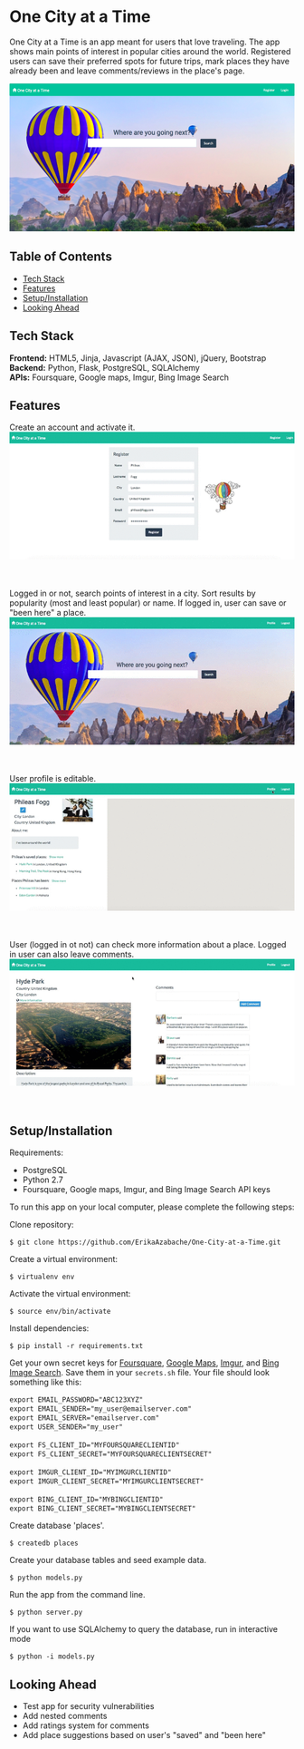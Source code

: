 # One City at a Time
One City at a Time is an app meant for users that love traveling. The app shows main points of interest in popular cities around the world. Registered users can save their preferred spots for future trips, mark places they have already been and leave comments/reviews in the place's page.

<img src="/static/images/_readme/OCAAT_homepage.png">

## Table of Contents

* [Tech Stack](#tech-stack)
* [Features](#features)
* [Setup/Installation](#installation)
* [Looking Ahead](#future)

## <a name="tech-stack"></a>Tech Stack

__Frontend:__ HTML5, Jinja, Javascript (AJAX, JSON), jQuery, Bootstrap <br/>
__Backend:__ Python, Flask, PostgreSQL, SQLAlchemy <br/>
__APIs:__ Foursquare, Google maps, Imgur, Bing Image Search <br/>

## <a name="features"></a>Features
Create an account and activate it.<br/>
<img src="/static/images/_readme/OCAAT_Registration.gif">
<br/><br/><br/>

Logged in or not, search points of interest in a city. Sort results by popularity (most and least popular) or name. If logged in, user can save or "been here" a place.<br/>
<img src="/static/images/_readme/OCAAT_Search.gif">
<br/><br/><br/>

User profile is editable.<br/>
<img src="/static/images/_readme/OCAAT_EditProfile.gif">
<br/><br/><br/>

User (logged in ot not) can check more information about a place. Logged in user can also leave comments.<br/>
<img src="/static/images/_readme/OCAAT_LeaveComments.gif">
<br/><br/><br/>

## <a name="installation"></a>Setup/Installation

Requirements:

- PostgreSQL
- Python 2.7
- Foursquare, Google maps, Imgur, and Bing Image Search API keys

To run this app on your local computer, please complete the following steps:

Clone repository:
```
$ git clone https://github.com/ErikaAzabache/One-City-at-a-Time.git
```
Create a virtual environment:
```
$ virtualenv env
```
Activate the virtual environment:
```
$ source env/bin/activate
```
Install dependencies:
```
$ pip install -r requirements.txt
```
Get your own secret keys for [Foursquare](https://developer.foursquare.com), [Google Maps](https://developers.google.com/maps/), [Imgur](https://api.imgur.com/oauth2), and [Bing Image Search](https://www.microsoft.com/cognitive-services/en-us/bing-image-search-api). Save them in your `secrets.sh` file. Your file should look something like this:
```
export EMAIL_PASSWORD="ABC123XYZ"
export EMAIL_SENDER="my_user@emailserver.com"
export EMAIL_SERVER="emailserver.com"
export USER_SENDER="my_user"

export FS_CLIENT_ID="MYFOURSQUARECLIENTID"
export FS_CLIENT_SECRET="MYFOURSQUARECLIENTSECRET"

export IMGUR_CLIENT_ID="MYIMGURCLIENTID"
export IMGUR_CLIENT_SECRET="MYIMGURCLIENTSECRET"

export BING_CLIENT_ID="MYBINGCLIENTID"
export BING_CLIENT_SECRET="MYBINGCLIENTSECRET"
```
Create database 'places'.
```
$ createdb places
```
Create your database tables and seed example data.
```
$ python models.py
```
Run the app from the command line.
```
$ python server.py
```
If you want to use SQLAlchemy to query the database, run in interactive mode
```
$ python -i models.py
```
## <a name="future"></a>Looking Ahead
* Test app for security vulnerabilities 
* Add nested comments
* Add ratings system for comments
* Add place suggestions based on user's "saved" and "been here"
